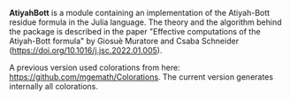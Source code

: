 **AtiyahBott** is a module containing an implementation of the Atiyah-Bott residue formula in the Julia language. The theory and the algorithm behind the package is described in the paper  "Effective computations of the Atiyah-Bott formula" by Giosuè Muratore and  Csaba Schneider (https://doi.org/10.1016/j.jsc.2022.01.005).

A previous version used colorations from here: https://github.com/mgemath/Colorations. The current version generates internally all colorations.
